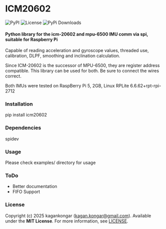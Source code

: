# ICM20602

![PyPI](https://img.shields.io/pypi/v/icm20602.svg)
![License](https://img.shields.io/github/license/kagankongar/ICM20602.svg)
![PyPi Downloads](https://img.shields.io/pypi/dw/icm20602)


#### Python library for the icm-20602 and mpu-6500 IMU comm via spi, suitable for Raspberry Pi

Capable of reading acceleration and gyroscope values, 
threaded use, calibration, DLPF, smoothing and inclination 
calculation.

Since ICM-20602 is the successor of MPU-6500, they are register 
address compatible. This library can be used for both. Be sure to 
connect the wires correct.

Both IMUs were tested on RaspBerry Pi 5, 2GB, Linux RPLite 6.6.62+rpt-rpi-2712 


### Installation
pip install icm20602


### Dependencies
spidev


### Usage

Please check examples/ directory for usage


### ToDo

- Better documentation
- FIFO Support


### License

Copyright (c) 2025 kagankongar  (kagan.kongar@gmail.com). 
Available under the **MIT License**. For more information, 
see [LICENSE](LICENSE).
